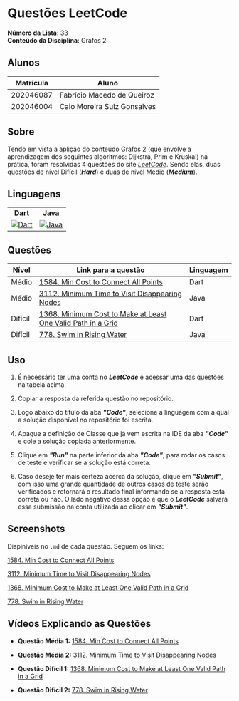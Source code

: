 # Questões LeetCode

**Número da Lista**: 33<br>
**Conteúdo da Disciplina**: Grafos 2<br>

## Alunos
| Matrícula | Aluno                       |
|-----------|-----------------------------|
| 202046087 | Fabrício Macedo de Queiroz  |
| 202046004 | Caio Moreira Sulz Gonsalves |

## Sobre

Tendo em vista a aplição do conteúdo Grafos 2 (que envolve a aprendizagem dos seguintes algoritmos: Dijkstra, Prim e Kruskal) na prática, foram resolvidas 4 questões do site [_LeetCode_](https://leetcode.com/). Sendo elas, duas questões de nível Difícil (**_Hard_**) e duas de nível Médio (**_Medium_**).

## Linguagens

<table style="border: none; text-align: center;">
    <tr>
        <td>
            <strong>Dart</strong>
        </td>
        <td>
            <strong>Java</strong>
        </td>
    </tr>
    <tr>
        <td>
            <a href="https://skillicons.dev">
    <img src="https://skillicons.dev/icons?i=dart&perline=3" alt="Dart">
</a>
        </td>
        <td>
            <a href="https://skillicons.dev">
    <img src="https://skillicons.dev/icons?i=java&perline=3" alt="Java">
</a>
        </td>
</table>

## Questões

| Nível   | Link para a questão                                                                                                                                               | Linguagem |
|---------|-------------------------------------------------------------------------------------------------------------------------------------------------------------------|-----------|
| Médio   | [1584. Min Cost to Connect All Points](https://leetcode.com/problems/min-cost-to-connect-all-points/description/)                                                 | Dart      |
| Médio   | [3112. Minimum Time to Visit Disappearing Nodes](https://leetcode.com/problems/minimum-time-to-visit-disappearing-nodes/description/)                             | Java      |
| Difícil | [1368. Minimum Cost to Make at Least One Valid Path in a Grid](https://leetcode.com/problems/minimum-cost-to-make-at-least-one-valid-path-in-a-grid/description/) | Dart      |
| Difícil | [778. Swim in Rising Water](https://leetcode.com/problems/swim-in-rising-water/description/)                                                                                                                 | Java      |

## Uso 

1. É necessário ter uma conta no **_LeetCode_** e acessar uma das questões na tabela acima.

2. Copiar a resposta da referida questão no repositório.

3. Logo abaixo do título da aba **_"Code"_**, selecione a linguagem com a qual a solução disponível no repositório foi escrita.

4. Apague a definição de Classe que já vem escrita na IDE da aba **_"Code"_** e cole a solução copiada anteriormente.

5. Clique em **_"Run"_** na parte inferior da aba **_"Code"_**, para rodar os casos de teste e verificar se a solução está correta.

6. Caso deseje ter mais certeza acerca da solução, clique em **_"Submit"_**, com isso uma grande quantidade de outros casos de teste serão verificados e retornará o resultado final informando se a resposta está correta ou não. O lado negativo dessa opção é que o **_LeetCode_** salvará essa submissão na conta utilizada ao clicar em **_"Submit"_**.

## Screenshots

Dispiníveis no `.md` de cada questão. Seguem os links:

[1584. Min Cost to Connect All Points](./Questions/Medium_1/Medium_1.md)

[3112. Minimum Time to Visit Disappearing Nodes](./Questions/Medium_2/Medium_2.md)

[1368. Minimum Cost to Make at Least One Valid Path in a Grid](./Questions/Hard_1/Hard_1.md)

[778. Swim in Rising Water](./Questions/Hard_2/Hard_2.md)

## Vídeos Explicando as Questões

- **Questão Média 1:** [1584. Min Cost to Connect All Points](https://youtu.be/CHJT2zVBHEk)

- **Questão Média 2:** [3112. Minimum Time to Visit Disappearing Nodes](<!-- LINK DO VÍDEO -->)

- **Questão Difícil 1:** [1368. Minimum Cost to Make at Least One Valid Path in a Grid](<!-- LINK DO VÍDEO -->)

- **Questão Difícil 2:** [778. Swim in Rising Water](<!-- LINK DO VÍDEO -->)
